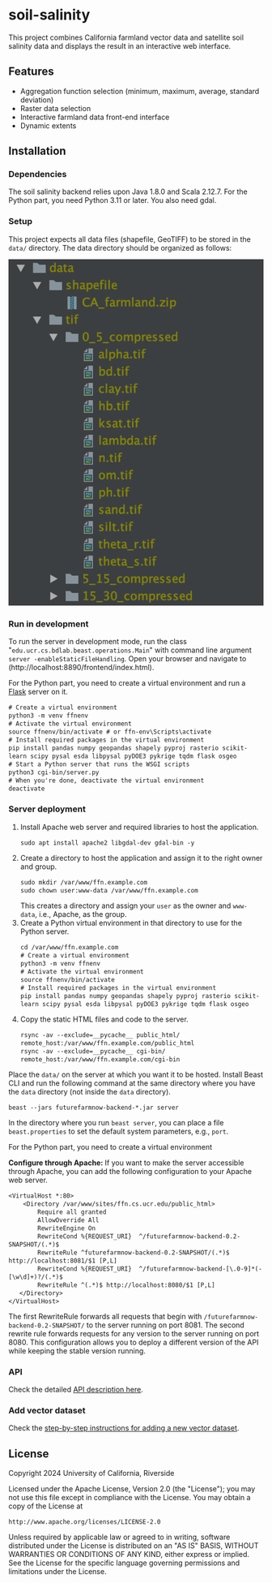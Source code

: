 # soil-salinity

This project combines California farmland vector data and satellite soil salinity data and displays the result in an interactive web interface.

## Features

- Aggregation function selection (minimum, maximum, average, standard deviation)
- Raster data selection
- Interactive farmland data front-end interface
- Dynamic extents

## Installation

### Dependencies

The soil salinity backend relies upon Java 1.8.0 and Scala 2.12.7.
For the Python part, you need Python 3.11 or later.
You also need gdal.

### Setup

This project expects all data files (shapefile, GeoTIFF) to be stored in the `data/` directory.
The data directory should be organized as follows:

![data directory](doc/images/directory_organization.png)

### Run in development
To run the server in development mode, run the class "`edu.ucr.cs.bdlab.beast.operations.Main`" with command line
argument `server -enableStaticFileHandling`. Open your browser and navigate to
(http://localhost:8890/frontend/index.html).

For the Python part, you need to create a virtual environment and run a [Flask](https://flask.palletsprojects.com) server on it.
```shell
# Create a virtual environment
python3 -m venv ffnenv
# Activate the virtual environment
source ffnenv/bin/activate # or ffn-env\Scripts\activate
# Install required packages in the virtual environment
pip install pandas numpy geopandas shapely pyproj rasterio scikit-learn scipy pysal esda libpysal pyDOE3 pykrige tqdm flask osgeo
# Start a Python server that runs the WSGI scripts
python3 cgi-bin/server.py
# When you're done, deactivate the virtual environment
deactivate
```

### Server deployment
1. Install Apache web server and required libraries to host the application.
    ```shell
    sudo apt install apache2 libgdal-dev gdal-bin -y
    ```
2. Create a directory to host the application and assign it to the right owner and group.
    ```shell
    sudo mkdir /var/www/ffn.example.com
    sudo chown user:www-data /var/www/ffn.example.com
    ```
    This creates a directory and assign your `user` as the owner and `www-data`, i.e., Apache, as the group.
3. Create a Python virtual environment in that directory to use for the Python server.
    ```shell
    cd /var/www/ffn.example.com
    # Create a virtual environment
    python3 -m venv ffnenv
    # Activate the virtual environment
    source ffnenv/bin/activate
    # Install required packages in the virtual environment
    pip install pandas numpy geopandas shapely pyproj rasterio scikit-learn scipy pysal esda libpysal pyDOE3 pykrige tqdm flask osgeo
    ```
4. Copy the static HTML files and code to the server.
    ```shell
    rsync -av --exclude=__pycache__ public_html/ remote_host:/var/www/ffn.example.com/public_html
    rsync -av --exclude=__pycache__ cgi-bin/ remote_host:/var/www/ffn.example.com/cgi-bin
    ```
Place the `data/` on the server at which you want it to be hosted.
Install Beast CLI and run the following command at the same directory where you have 
the `data` directory (not inside the `data` directory).

```shell
beast --jars futurefarmnow-backend-*.jar server
```

In the directory where you run `beast server`, you can place a file `beast.properties` to set the default
system parameters, e.g., `port`.

For the Python part, you need to create a virtual environment 

**Configure through Apache:** If you want to make the server accessible through Apache, you can add the following
configuration to your Apache web server.

```
<VirtualHost *:80>
    <Directory /var/www/sites/ffn.cs.ucr.edu/public_html>
        Require all granted
        AllowOverride All
        RewriteEngine On
        RewriteCond %{REQUEST_URI}  ^/futurefarmnow-backend-0.2-SNAPSHOT/(.*)$
        RewriteRule ^futurefarmnow-backend-0.2-SNAPSHOT/(.*)$ http://localhost:8081/$1 [P,L]
        RewriteCond %{REQUEST_URI}  ^/futurefarmnow-backend-[\.0-9]*(-[\w\d]+)?/(.*)$
        RewriteRule ^(.*)$ http://localhost:8080/$1 [P,L]
   </Directory>
</VirtualHost>
```

The first RewriteRule forwards all requests that begin with `/futurefarmnow-backend-0.2-SNAPSHOT/` to the server
running on port 8081. The second rewrite rule forwards requests for any version to the server running on port 8080.
This configuration allows you to deploy a different version of the API while keeping the stable version running.

### API
Check the detailed [API description here](doc/api.md).

### Add vector dataset
Check the [step-by-step instructions for adding a new vector dataset](doc/add-vector-dataset.md).

## License

Copyright 2024 University of California, Riverside

Licensed under the Apache License, Version 2.0 (the "License");
you may not use this file except in compliance with the License.
You may obtain a copy of the License at

    http://www.apache.org/licenses/LICENSE-2.0

Unless required by applicable law or agreed to in writing, software
distributed under the License is distributed on an "AS IS" BASIS,
WITHOUT WARRANTIES OR CONDITIONS OF ANY KIND, either express or implied.
See the License for the specific language governing permissions and
limitations under the License.